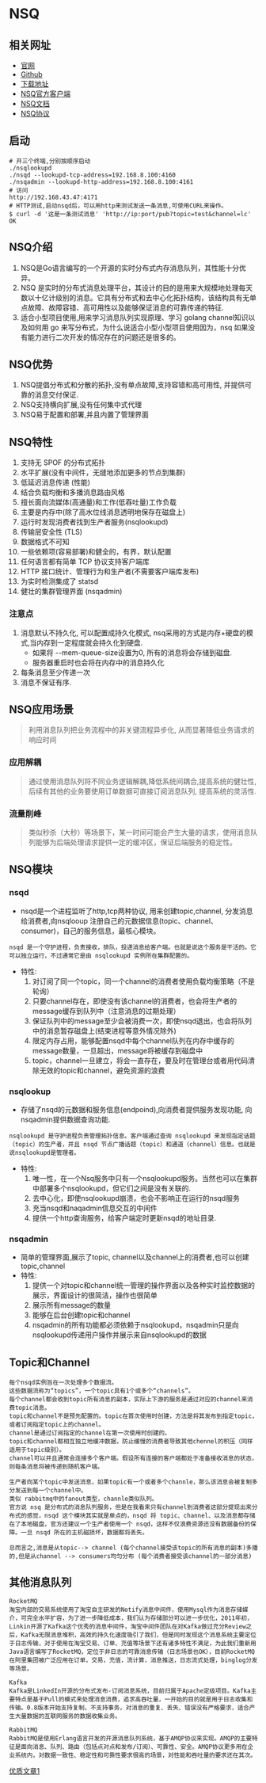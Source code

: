 # NSQ

## 相关网址
- [官网](https://nsq.io/)
- [Github](https://github.com/nsqio/nsq)
- [下载地址](https://nsq.io/deployment/installing.html)
- [NSQ官方客户端](https://nsq.io/clients/client_libraries.html)
- [NSQ文档](https://nsq.io/overview/design.html)
- [NSQ协议](https://nsq.io/clients/tcp_protocol_spec.html)

## 启动
```
# 开三个终端,分别按顺序启动
./nsqlookupd 
./nsqd --lookupd-tcp-address=192.168.8.100:4160
./nsqadmin --lookupd-http-address=192.168.8.100:4161
# 访问
http://192.168.43.47:4171
# HTTP测试,启动nsqd后，可以用http来测试发送一条消息,可使用CURL来操作。
$ curl -d '这是一条测试消息' 'http://ip:port/pub?topic=test&channel=lc'
OK
```

## NSQ介绍
1. NSQ是Go语言编写的一个开源的实时分布式内存消息队列，其性能十分优异。
2. NSQ 是实时的分布式消息处理平台，其设计的目的是用来大规模地处理每天数以十亿计级别的消息。它具有分布式和去中心化拓扑结构，该结构具有无单点故障、故障容错、高可用性以及能够保证消息的可靠传递的特征.
3. 适合小型项目使用,用来学习消息队列实现原理、学习 golang channel知识以及如何用 go 来写分布式，为什么说适合小型小型项目使用因为，nsq 如果没有能力进行二次开发的情况存在的问题还是很多的。

## NSQ优势
1. NSQ提倡分布式和分散的拓扑,没有单点故障,支持容错和高可用性, 并提供可靠的消息交付保证.
2. NSQ支持横向扩展,没有任何集中式代理
3. NSQ易于配置和部署,并且内置了管理界面

## NSQ特性
1. 支持无 SPOF 的分布式拓扑
2. 水平扩展(没有中间件，无缝地添加更多的节点到集群)
3. 低延迟消息传递 (性能)
4. 结合负载均衡和多播消息路由风格
5. 擅长面向流媒体(高通量)和工作(低吞吐量)工作负载
6. 主要是内存中(除了高水位线消息透明地保存在磁盘上)
7. 运行时发现消费者找到生产者服务(nsqlookupd)
8. 传输层安全性 (TLS)
9. 数据格式不可知
10. 一些依赖项(容易部署)和健全的，有界，默认配置
11. 任何语言都有简单 TCP 协议支持客户端库
12. HTTP 接口统计、管理行为和生产者(不需要客户端库发布)
13. 为实时检测集成了 statsd
14. 健壮的集群管理界面 (nsqadmin)

### 注意点
1. 消息默认不持久化, 可以配置成持久化模式, nsq采用的方式是内存+硬盘的模式,当内存到一定程度就会持久化到硬盘.
    - 如果将 --mem-queue-size设置为0, 所有的消息将会存储到磁盘.
    - 服务器重启时也会将在内存中的消息持久化
2. 每条消息至少传递一次
3. 消息不保证有序.

## NSQ应用场景
>利用消息队列把业务流程中的非关键流程异步化, 从而显著降低业务请求的响应时间

### 应用解耦
>通过使用消息队列将不同业务逻辑解耦,降低系统间耦合,提高系统的健壮性, 后续有其他的业务要使用订单数据可直接订阅消息队列, 提高系统的灵活性.

### 流量削峰
>类似秒杀（大秒）等场景下，某一时间可能会产生大量的请求，使用消息队列能够为后端处理请求提供一定的缓冲区，保证后端服务的稳定性。

## NSQ模块
### nsqd
* nsqd是一个进程监听了http,tcp两种协议, 用来创建topic,channel, 分发消息给消费者,向nsqlooup 注册自己的元数据信息(topic、channel、consumer)，自己的服务信息，最核心模块。
```
nsqd 是一个守护进程，负责接收，排队，投递消息给客户端。也就是说这个服务是干活的。它可以独立运行，不过通常它是由 nsqlookupd 实例所在集群配置的。
```
* 特性:
    1. 对订阅了同一个topic，同一个channel的消费者使用负载均衡策略（不是轮询）
    2. 只要channel存在，即使没有该channel的消费者，也会将生产者的message缓存到队列中（注意消息的过期处理）
    3. 保证队列中的message至少会被消费一次，即使nsqd退出，也会将队列中的消息暂存磁盘上(结束进程等意外情况除外)
    4. 限定内存占用，能够配置nsqd中每个channel队列在内存中缓存的message数量，一旦超出，message将被缓存到磁盘中
    5. topic，channel一旦建立，将会一直存在，要及时在管理台或者用代码清除无效的topic和channel，避免资源的浪费

### nsqlookup
* 存储了nsqd的元数据和服务信息(endpoind),向消费者提供服务发现功能, 向nsqadmin提供数据查询功能.
```
nsqlookupd 是守护进程负责管理拓扑信息。客户端通过查询 nsqlookupd 来发现指定话题（topic）的生产者，并且 nsqd 节点广播话题（topic）和通道（channel）信息。也就是说nsqlookupd是管理者。
```
* 特性:
    1. 唯一性，在一个Nsq服务中只有一个nsqlookupd服务。当然也可以在集群中部署多个nsqlookupd，但它们之间是没有关联的.
    2. 去中心化，即使nsqlookupd崩溃，也会不影响正在运行的nsqd服务
    3. 充当nsqd和naqadmin信息交互的中间件
    4. 提供一个http查询服务，给客户端定时更新nsqd的地址目录.

### nsqadmin
* 简单的管理界面,展示了topic, channel以及channel上的消费者,也可以创建topic,channel
* 特性:
    1. 提供一个对topic和channel统一管理的操作界面以及各种实时监控数据的展示，界面设计的很简洁，操作也很简单
    2. 展示所有message的数量
    3. 能够在后台创建topic和channel
    4. nsqadmin的所有功能都必须依赖于nsqlookupd，nsqadmin只是向nsqlookupd传递用户操作并展示来自nsqlookupd的数据

## Topic和Channel
```
每个nsqd实例旨在一次处理多个数据流。
这些数据流称为“topics”，一个topic具有1个或多个“channels”。
每个channel都会收到topic所有消息的副本，实际上下游的服务是通过对应的channel来消费topic消息。
topic和channel不是预先配置的。topic在首次使用时创建，方法是将其发布到指定topic，或者订阅指定topic上的channel。
channel是通过订阅指定的channel在第一次使用时创建的。
topic和channel都相互独立地缓冲数据，防止缓慢的消费者导致其他chennel的积压（同样适用于topic级别）。
channel可以并且通常会连接多个客户端。假设所有连接的客户端都处于准备接收消息的状态，则每条消息将被传递到随机客户端。

生产者向某个topic中发送消息，如果topic有一个或者多个channle，那么该消息会被复制多分发送到每一个channel中。
类似 rabbitmq中的fanout类型，channle类似队列。
官方说 nsq 是分布式的消息队列服务，但是在我看来只有channel到消费者这部分提现出来分布式的感觉，nsqd 这个模块其实就是单点的，nsqd 将 topic、channel、以及消息都存储在了本地磁盘，官方还建议一个生产者使用一个 nsqd，这样不仅浪费资源还没有数据备份的保障。一旦 nsqd 所在的主机磁损坏，数据都将丢失。

总而言之,消息是从topic--> channel (每个channel接受该topic的所有消息的副本)多播的,但是从channel --> consumers均匀分布 (每个消费者接受该channel的一部分消息)
```

## 其他消息队列
```
RocketMQ
淘宝内部的交易系统使用了淘宝自主研发的Notify消息中间件，使用Mysql作为消息存储媒介，可完全水平扩容，为了进一步降低成本，我们认为存储部分可以进一步优化，2011年初，Linkin开源了Kafka这个优秀的消息中间件，淘宝中间件团队在对Kafka做过充分Review之后，Kafka无限消息堆积，高效的持久化速度吸引了我们，但是同时发现这个消息系统主要定位于日志传输，对于使用在淘宝交易、订单、充值等场景下还有诸多特性不满足，为此我们重新用Java语言编写了RocketMQ，定位于非日志的可靠消息传输（日志场景也OK），目前RocketMQ在阿里集团被广泛应用在订单，交易，充值，流计算，消息推送，日志流式处理，binglog分发等场景。

Kafka
Kafka是LinkedIn开源的分布式发布-订阅消息系统，目前归属于Apache定级项目。Kafka主要特点是基于Pull的模式来处理消息消费，追求高吞吐量，一开始的目的就是用于日志收集和传输。0.8版本开始支持复制，不支持事务，对消息的重复、丢失、错误没有严格要求，适合产生大量数据的互联网服务的数据收集业务。

RabbitMQ
RabbitMQ是使用Erlang语言开发的开源消息队列系统，基于AMQP协议来实现。AMQP的主要特征是面向消息、队列、路由（包括点对点和发布/订阅）、可靠性、安全。AMQP协议更多用在企业系统内，对数据一致性、稳定性和可靠性要求很高的场景，对性能和吞吐量的要求还在其次。
```

[优质文章1](https://www.cnblogs.com/you-men/p/13884645.html)